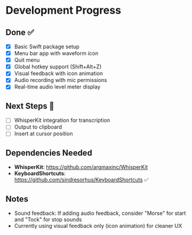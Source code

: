 # Development Progress

## Done ✅
- [x] Basic Swift package setup
- [x] Menu bar app with waveform icon
- [x] Quit menu
- [x] Global hotkey support (Shift+Alt+Z)
- [x] Visual feedback with icon animation
- [x] Audio recording with mic permissions
- [x] Real-time audio level meter display

## Next Steps 📝
- [ ] WhisperKit integration for transcription
- [ ] Output to clipboard
- [ ] Insert at cursor position

## Dependencies Needed
- **WhisperKit**: https://github.com/argmaxinc/WhisperKit
- **KeyboardShortcuts**: https://github.com/sindresorhus/KeyboardShortcuts ✅

## Notes
- Sound feedback: If adding audio feedback, consider "Morse" for start and "Tock" for stop sounds
- Currently using visual feedback only (icon animation) for cleaner UX